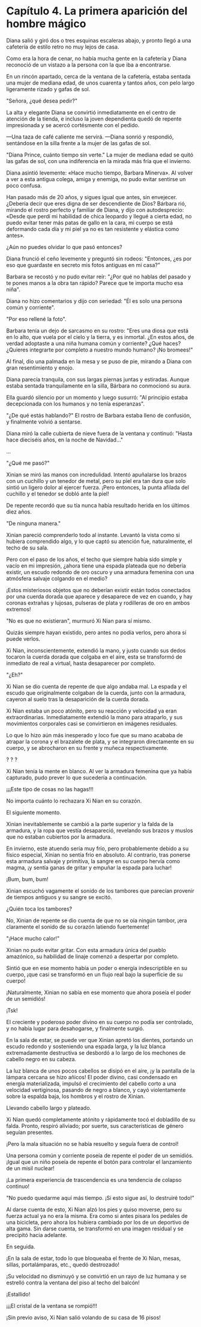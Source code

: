 
# Capítulo 4. La primera aparición del hombre mágico


Diana salió y giró dos o tres esquinas escaleras abajo, y pronto llegó a una cafetería de estilo retro no muy lejos de casa.

Como era la hora de cenar, no había mucha gente en la cafetería y Diana reconoció de un vistazo a la persona con la que iba a encontrarse.

En un rincón apartado, cerca de la ventana de la cafetería, estaba sentada una mujer de mediana edad, de unos cuarenta y tantos años, con pelo largo ligeramente rizado y gafas de sol.

"Señora, ¿qué desea pedir?"

La alta y elegante Diana se convirtió inmediatamente en el centro de atención de la tienda, e incluso la joven dependienta quedó de repente impresionada y se acercó cortésmente con el pedido.

—Una taza de café caliente me servirá. —Diana sonrió y respondió, sentándose en la silla frente a la mujer de las gafas de sol.

"Diana Prince, cuánto tiempo sin verte." La mujer de mediana edad se quitó las gafas de sol, con una indiferencia en la mirada más fría que el invierno.

Diana asintió levemente: «Hace mucho tiempo, Barbara Minerva». Al volver a ver a esta antigua colega, amiga y enemiga, no pudo evitar sentirse un poco confusa.

Han pasado más de 20 años, y sigues igual que antes, sin envejecer. ¿Debería decir que eres digna de ser descendiente de Dios? Bárbara rió, mirando el rostro perfecto y familiar de Diana, y dijo con autodesprecio: «Desde que perdí mi habilidad de chica leopardo y llegué a cierta edad, no puedo evitar tener más patas de gallo en la cara, mi cuerpo se está deformando cada día y mi piel ya no es tan resistente y elástica como antes».

¿Aún no puedes olvidar lo que pasó entonces?

Diana frunció el ceño levemente y preguntó sin rodeos: "Entonces, ¿es por eso que guardaste en secreto mis fotos antiguas en mi casa?"

Barbara se recostó y no pudo evitar reír: "¿Por qué no hablas del pasado y te pones manos a la obra tan rápido? Parece que te importa mucho esa niña".

Diana no hizo comentarios y dijo con seriedad: "Él es solo una persona común y corriente".

"Por eso rellené la foto".

Barbara tenía un dejo de sarcasmo en su rostro: "Eres una diosa que está en lo alto, que vuela por el cielo y la tierra, y es inmortal. ¿En estos años, de verdad adoptaste a una niña humana común y corriente? ¿Qué haces? ¿Quieres integrarte por completo a nuestro mundo humano? ¡No bromees!"

Al final, dio una palmada en la mesa y se puso de pie, mirando a Diana con gran resentimiento y enojo.

Diana parecía tranquila, con sus largas piernas juntas y estiradas. Aunque estaba sentada tranquilamente en la silla, Bárbara no conmocionó su aura.

Ella guardó silencio por un momento y luego susurró: "Al principio estaba decepcionada con los humanos y no tenía esperanzas".

"¿De qué estás hablando?" El rostro de Barbara estaba lleno de confusión, y finalmente volvió a sentarse.

Diana miró la calle cubierta de nieve fuera de la ventana y continuó: "Hasta hace dieciséis años, en la noche de Navidad..."

...

"¿Qué me pasó?"

Xinian se miró las manos con incredulidad. Intentó apuñalarse los brazos con un cuchillo y un tenedor de metal, pero su piel era tan dura que solo sintió un ligero dolor al ejercer fuerza. ¡Pero entonces, la punta afilada del cuchillo y el tenedor se dobló ante la piel!

De repente recordó que su tía nunca había resultado herida en los últimos diez años.

"De ninguna manera."

Xinian pareció comprenderlo todo al instante. Levantó la vista como si hubiera comprendido algo, y lo que captó su atención fue, naturalmente, el techo de su sala.

Pero con el paso de los años, el techo que siempre había sido simple y vacío en mi impresión, ¿ahora tiene una espada plateada que no debería existir, un escudo redondo de oro oscuro y una armadura femenina con una atmósfera salvaje colgando en el medio?

¡Estos misteriosos objetos que no deberían existir están todos conectados por una cuerda dorada que aparece y desaparece de vez en cuando, y hay coronas extrañas y lujosas, pulseras de plata y rodilleras de oro en ambos extremos!

"No es que no existieran", murmuró Xi Nian para sí mismo.

Quizás siempre hayan existido, pero antes no podía verlos, pero ahora sí puede verlos.

Xi Nian, inconscientemente, extendió la mano, y justo cuando sus dedos tocaron la cuerda dorada que colgaba en el aire, esta se transformó de inmediato de real a virtual, hasta desaparecer por completo.

"¿Eh?"

Xi Nian se dio cuenta de repente de que algo andaba mal. La espada y el escudo que originalmente colgaban de la cuerda, junto con la armadura, cayeron al suelo tras la desaparición de la cuerda dorada.

Xi Nian estaba un poco atónito, pero su reacción y velocidad ya eran extraordinarias. Inmediatamente extendió la mano para atraparlo, y sus movimientos corporales casi se convirtieron en imágenes residuales.

Lo que lo hizo aún más inesperado y loco fue que su mano acababa de atrapar la corona y el brazalete de plata, y se integraron directamente en su cuerpo, y se abrocharon en su frente y muñeca respectivamente.

? ? ?

Xi Nian tenía la mente en blanco. Al ver la armadura femenina que ya había capturado, pudo prever lo que sucedería a continuación.

¡¡¡Este tipo de cosas no las hagas!!!

No importa cuánto lo rechazara Xi Nian en su corazón.

El siguiente momento.

Xinian inevitablemente se cambió a la parte superior y la falda de la armadura, y la ropa que vestía desapareció, revelando sus brazos y muslos que no estaban cubiertos por la armadura.

En invierno, este atuendo sería muy frío, pero probablemente debido a su físico especial, Xinian no sentía frío en absoluto. Al contrario, tras ponerse esta armadura salvaje y primitiva, la sangre en su cuerpo hervía como magma, ¡y sentía ganas de gritar y empuñar la espada para luchar!

¡Bum, bum, bum!

Xinian escuchó vagamente el sonido de los tambores que parecían provenir de tiempos antiguos y su sangre se excitó.

¿Quién toca los tambores?

No, Xinian de repente se dio cuenta de que no se oía ningún tambor, ¡era claramente el sonido de su corazón latiendo fuertemente!

"¡Hace mucho calor!"

Xinian no pudo evitar gritar. Con esta armadura única del pueblo amazónico, su habilidad de linaje comenzó a despertar por completo.

Sintió que en ese momento había un poder o energía indescriptible en su cuerpo, ¡que casi se transformó en un flujo real bajo la superficie de su cuerpo!

¡Naturalmente, Xinian no sabía en ese momento que ahora poseía el poder de un semidiós!

¡Tsk!

El creciente y poderoso poder divino en su cuerpo no podía ser controlado, y no había lugar para desahogarse, y finalmente surgió.

En la sala de estar, se puede ver que Xinian apretó los dientes, portando un escudo redondo y sosteniendo una espada larga, y la luz blanca extremadamente destructiva se desbordó a lo largo de los mechones de cabello negro en su cabeza.

La luz blanca de unos pocos cabellos se disipó en el aire, ¡y la pantalla de la lámpara cercana se hizo añicos! El poder divino, casi condensado en energía materializada, impulsó el crecimiento del cabello corto a una velocidad vertiginosa, pasando de negro a blanco, y cayó violentamente sobre la espalda baja, los hombros y el rostro de Xinian.

Llevando cabello largo y plateado.

Xi Nian quedó completamente atónito y rápidamente tocó el dobladillo de su falda. Pronto, respiró aliviado; por suerte, sus características de género seguían presentes.

¡Pero la mala situación no se había resuelto y seguía fuera de control!

Una persona común y corriente poseía de repente el poder de un semidiós. ¡Igual que un niño poseía de repente el botón para controlar el lanzamiento de un misil nuclear!

¡La primera experiencia de trascendencia es una tendencia de colapso continuo!

"No puedo quedarme aquí más tiempo. ¡Si esto sigue así, lo destruiré todo!"

Al darse cuenta de esto, Xi Nian alzó los pies y quiso moverse, pero su fuerza actual ya no era la misma. Era como si antes pisara los pedales de una bicicleta, pero ahora los hubiera cambiado por los de un deportivo de alta gama. Sin darse cuenta, se transformó en una imagen residual y se precipitó hacia adelante.

En seguida.

¡En la sala de estar, todo lo que bloqueaba el frente de Xi Nian, mesas, sillas, portalámparas, etc., quedó destrozado!

¡Su velocidad no disminuyó y se convirtió en un rayo de luz humana y se estrelló contra la ventana del piso al techo del balcón!

¡Estallido!

¡¡¡El cristal de la ventana se rompió!!!

¡Sin previo aviso, Xi Nian salió volando de su casa de 16 pisos!